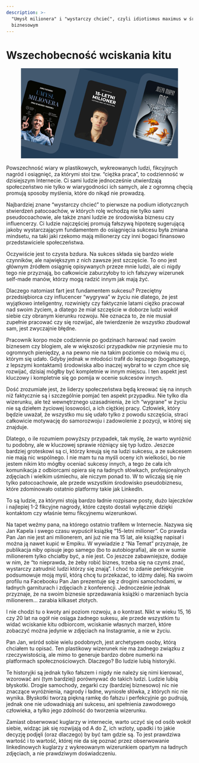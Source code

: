 ```yaml
---
description: >-
  "Umysł milionera" i "wystarczy chcieć", czyli idiotismus maximus w środowisku
  biznesowym
---
```


# Wszechobecność wciskania kitu

<figure><img src="../../.gitbook/assets/image (5).png" alt=""><figcaption></figcaption></figure>

Powszechność wiary w plastikowych, wykreowanych ludzi, fikcyjnych nagród i osiągnięć, za którymi stoi tzw. “ciężka praca”, to codzienność w dzisiejszym Internecie. Ci sami ludzie jednocześnie utwierdzają społeczeństwo nie tylko w wiarygodności ich samych, ale z ogromną chęcią promują sposoby myślenia, które do nikąd nie prowadzą.

Najbardziej znane “wystarczy chcieć” to pierwsze na podium idiotycznych stwierdzeń patocoachów, w których rolę wchodzą nie tylko sami pseudocoachowie, ale także znani ludzie ze środowiska biznesu czy influencerzy. Ci ludzie najczęściej promują fałszywą hipotezę sugerującą jakoby wystarczającym fundamentem do osiągnięcia sukcesu była zmiana mindsetu, na taki jaki rzekomo mają milionerzy czy inni bogaci finansowo przedstawiciele społeczeństwa.

Oczywiście jest to czysta bzdura. Na sukces składa się bardzo wiele czynników, ale największym z nich zawsze jest szczęście. To ono jest głównym źródłem osiągnię opisywanych przeze mnie ludzi, ale ci nigdy tego nie przyznają, bo całkowicie zaburzyłoby to ich fałszywy wizerunek self-made manów, którzy mogą radzić innym jak mają żyć.

Dlaczego natomiast fart jest fundamentem sukcesu? Przeciętny przedsiębiorca czy influcencer “wygrywa” w życiu nie dlatego, że jest wyjątkowo inteligentny, rozwinięty czy faktycznie latami ciężko pracował nad swoim życiem, a dlatego że miał szczęście w doborze ludzi wokół siebie czy obranym kierunku rozwoju. Nie oznacza to, że nie musiał zupełnie pracować czy się rozwijać, ale twierdzenie że wszystko zbudował sam, jest zwyczajnie błędne.

Pracownik korpo może codziennie po godzinach harować nad swoim biznesem czy blogiem, ale w większości przypadków nie przyniesie mu to ogromnych pieniędzy, a na pewno nie na takim poziomie co mówią mu ci, którym się udało. Gdyby jednak w młodości trafił do lepszego (bogatszego, z lepszymi kontaktami) środowiska albo inaczej wybrał to w czym chce się rozwijać, dzisiaj mógłby być kompletnie w innym miejscu. I ten aspekt jest kluczowy i kompletnie się go pomija w ocenie sukcesów innych.

Dość zrozumiałe jest, że liderzy społeczeństwa będą kreować się na innych niż faktycznie są i szczególnie pomjać ten aspekt przypadku. Nie tylko dla wizerunku, ale też wewnętrznego uzasadnienia, że ich “wygrane” w życiu nie są dziełem życiowej losowości, a ich ciężkiej pracy. Człowiek, który będzie uważał, że wszystko mu się udało tylko z powodu szczęścia, straci całkowicie motywację do samorozwoju i zadowolenie z pozycji, w której się znajduje.

Dlatego, o ile rozumiem powyższy przypadek, tak myślę, że warto wyróżnić tu podobny, ale w kluczowej sprawie różniący się typ ludzo. Jeszcze bardziej groteskowi są ci, którzy kreują się na ludzi sukcesu, a ze sukcesem nie mają nic wspólnego. I nie mam tu na myśli oceny ich wielkości, bo nie jestem nikim kto mógłby oceniać sukcesy innych, a tego że cała ich komunikacja z odbiorcami opiera się na ładnych słówkach, profesjonalnych zdjęciach i wielkim uśmiechu, ale niczym ponad to. W to wliczają się nie tylko patocoachowie, ale przede wszystkim środowisko pseudobiznesu, które zdominowało ostatnio platformy takie jak LinkedIn.

To są ludzie, za którymi stoją bardzo ładnie rozpisane posty, dużo lajeczków i najlepiej 1-2 fikcyjne nagrody, które często dostali wyłącznie dzięki kontaktom czy właśnie temu fikcyjnemu wizerunkowi.

Na tapet weźmy pana, na którego ostatnio trafiłem w Internecie. Nazywa się Jan Kapela i swego czasu wypuścił książkę “15-letni milioner”. Co prawda Pan Jan nie jest ani milionerem, ani już nie ma 15 lat, ale książkę napisał i można ją nawet kupić w Empiku. W wywiadzie z “Na Temat” przyznaje, że publikacja niby opisuje jego samego (bo to autobiografia), ale on w sumie milionerem tylko chciałby być, a nie jest. Co jeszcze zabawniejsze, dodaje w nim, że “to nieprawda, że żeby robić biznes, trzeba się na czymś znać, wystarczy zatrudnić ludzi którzy się znają”. I choć to zdanie perfekcyjnie podsumowuje moją myśl, którą chcę tu przekazać, to idźmy dalej. Na swoim profilu na Facebooku Pan Jan prezentuje się z drogimi samochodami, w ładnych garniturach i zdjęciach z konferencji. Jednocześnie jednak przyznaje, że na swoim biznesie sprzedawania książki o marzeniach bycia milionerem… zarabia kilkaset złotych.

I nie chodzi tu o kwoty ani poziom rozwoju, a o kontrast. Nikt w wieku 15, 16 czy 20 lat na ogół nie osiąga żadnego sukesu, ale przede wszystkim tu widać wciskanie kitu odbiorcom, wciskanie własnych marzeń, które zobaczyć można jedynie w zdjęciach na Instagramie, a nie w życiu.

Pan Jan, wśród sobie wielu podobnych, jest archetypem osoby, którą chciałem tu opisać. Ten plastikowy wizerunek nie ma żadnego związku z rzeczywistością, ale mimo to generuje bardzo dobre numerki na platformach społecznościowych. Dlaczego? Bo ludzie lubią historyjki.

Te historyjki są jednak tylko fałszem i nigdy nie należy się nimi kierować, wzorować ani (tym bardziej) porównywać do takich ludzi. Ludzie lubią błyskotki. Drogie samochody, zegarki czy (bardziej biznesowo) nic nie znaczące wyróżnienia, nagrody i ładne, wyniosłe słówka, z których nic nie wynika. Błyskotki tworzą piękną ramkę do fałszu i perfekcyjnie go pudrują, jednak one nie udowadniają ani sukcesu, ani spełnienia zawodowego człowieka, a tylko jego zdolność do tworzenia wizerunku.

Zamiast obserwować kuglarzy w internecie, warto uczyć się od osób wokół siebie, widząc jak się rozwijają od A do Z, ich wzloty, upadki i to jakie decyzję podjęli (oraz dlaczego) by być tam gdzie są. To jest prawdziwa wartość i to wartość, której nie da się poznać przez obserwowanie linkedinowych kuglarzy z wykreowanym wizerunkiem opartym na ładnych zdjęciach, a nie prawdziwym doświadczeniu.
